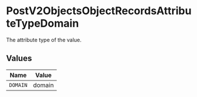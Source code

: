 # PostV2ObjectsObjectRecordsAttributeTypeDomain

The attribute type of the value.


## Values

| Name     | Value    |
| -------- | -------- |
| `DOMAIN` | domain   |